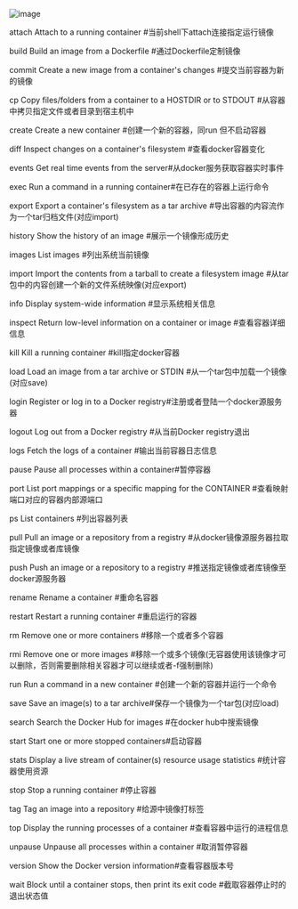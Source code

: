 
![image](https://github.com/user-attachments/assets/20b180e2-2bf1-4854-bcf5-8cff40cdc8f4)

attach    Attach to a running container  #当前shell下attach连接指定运行镜像

build     Build an image from a Dockerfile  #通过Dockerfile定制镜像

commit    Create a new image from a container's changes  #提交当前容器为新的镜像

cp    	  Copy files/folders from a container to a HOSTDIR or to STDOUT  #从容器中拷贝指定文件或者目录到宿主机中

create    Create a new container  #创建一个新的容器，同run 但不启动容器

diff      Inspect changes on a container's filesystem  #查看docker容器变化

events    Get real time events from the server#从docker服务获取容器实时事件

exec      Run a command in a running container#在已存在的容器上运行命令

export    Export a container's filesystem as a tar archive  #导出容器的内容流作为一个tar归档文件(对应import)

history   Show the history of an image  #展示一个镜像形成历史

images    List images  #列出系统当前镜像

import    Import the contents from a tarball to create a filesystem image  #从tar包中的内容创建一个新的文件系统映像(对应export)

info      Display system-wide information  #显示系统相关信息

inspect   Return low-level information on a container or image  #查看容器详细信息

kill      Kill a running container  #kill指定docker容器

load      Load an image from a tar archive or STDIN  #从一个tar包中加载一个镜像(对应save)

login     Register or log in to a Docker registry#注册或者登陆一个docker源服务器

logout    Log out from a Docker registry  #从当前Docker registry退出

logs      Fetch the logs of a container  #输出当前容器日志信息

pause     Pause all processes within a container#暂停容器

port      List port mappings or a specific mapping for the CONTAINER  #查看映射端口对应的容器内部源端口

ps        List containers  #列出容器列表

pull      Pull an image or a repository from a registry  #从docker镜像源服务器拉取指定镜像或者库镜像

push      Push an image or a repository to a registry  #推送指定镜像或者库镜像至docker源服务器

rename    Rename a container  #重命名容器

restart   Restart a running container  #重启运行的容器

rm        Remove one or more containers  #移除一个或者多个容器

rmi       Remove one or more images  #移除一个或多个镜像(无容器使用该镜像才可以删除，否则需要删除相关容器才可以继续或者-f强制删除)

run       Run a command in a new container  #创建一个新的容器并运行一个命令

save      Save an image(s) to a tar archive#保存一个镜像为一个tar包(对应load)

search    Search the Docker Hub for images  #在docker hub中搜索镜像

start    Start one or more stopped containers#启动容器

stats    Display a live stream of container(s) resource usage statistics  #统计容器使用资源

stop     Stop a running container  #停止容器

tag      Tag an image into a repository  #给源中镜像打标签

top      Display the running processes of a container #查看容器中运行的进程信息

unpause  Unpause all processes within a container  #取消暂停容器

version  Show the Docker version information#查看容器版本号

wait     Block until a container stops, then print its exit code  #截取容器停止时的退出状态值
